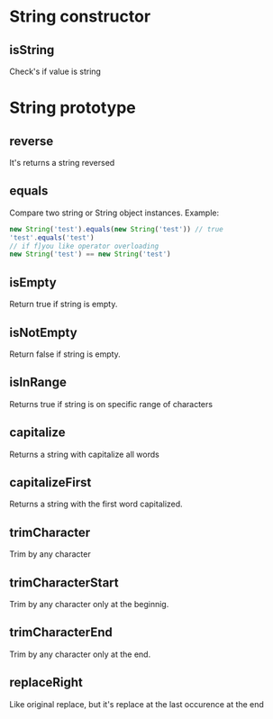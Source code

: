 # String constructor

## isString

Check's if value is string

# String prototype

## reverse

It's returns a string reversed

## equals

Compare two string or String object instances. Example:

```typescript
new String('test').equals(new String('test')) // true
'test'.equals('test')
// if f]you like operator overloading
new String('test') == new String('test')
```

## isEmpty

Return true if string is empty.

## isNotEmpty

Return false if string is empty.

## isInRange

Returns true if string is on specific range of characters

## capitalize

Returns a string with capitalize all words

## capitalizeFirst

Returns a string with the first word capitalized.

## trimCharacter

Trim by any character

## trimCharacterStart

Trim by any character only at the beginnig.

## trimCharacterEnd

Trim by any character only at the end.

## replaceRight

Like original replace, but it's replace at the last occurence at the end